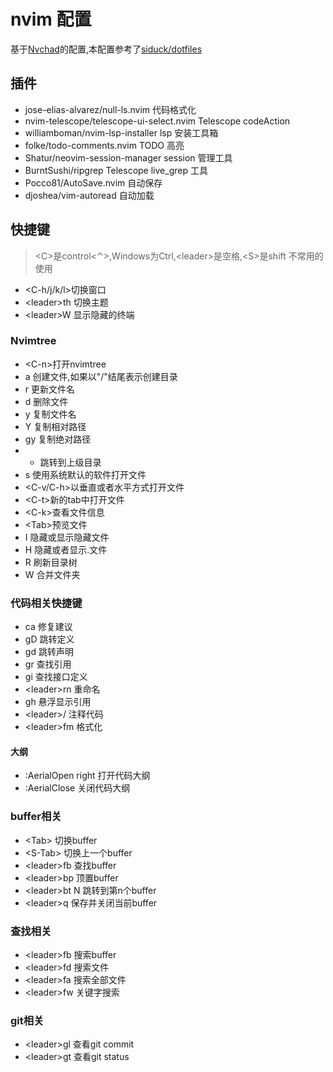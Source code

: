 # nvim 配置

基于[Nvchad](https://nvchad.github.io/)的配置,本配置参考了[siduck/dotfiles](https://github.com/siduck/dotfiles)

## 插件

- jose-elias-alvarez/null-ls.nvim 代码格式化
- nvim-telescope/telescope-ui-select.nvim Telescope codeAction
- williamboman/nvim-lsp-installer lsp 安装工具箱
- folke/todo-comments.nvim TODO 高亮
- Shatur/neovim-session-manager session 管理工具
- BurntSushi/ripgrep Telescope live_grep 工具
- Pocco81/AutoSave.nvim 自动保存
- djoshea/vim-autoread 自动加载

## 快捷键
> \<C>是control<⌃>,Windows为Ctrl,\<leader>是空格,\<S>是shift
> 不常用的使用<leader>

- \<C-h/j/k/l>切换窗口
- \<leader>th 切换主题
- \<leader>W 显示隐藏的终端

### Nvimtree

- \<C-n>打开nvimtree
- a 创建文件,如果以"/"结尾表示创建目录
- r 更新文件名
- d 删除文件
- y 复制文件名
- Y 复制相对路径
- gy 复制绝对路径
- - 跳转到上级目录
- s 使用系统默认的软件打开文件
- \<C-v/C-h>以垂直或者水平方式打开文件
- \<C-t>新的tab中打开文件
- \<C-k>查看文件信息
- \<Tab>预览文件
- I 隐藏或显示隐藏文件
- H 隐藏或者显示.文件
- R 刷新目录树
- W 合并文件夹


### 代码相关快捷键

- ca 修复建议
- gD 跳转定义
- gd 跳转声明
- gr 查找引用
- gi 查找接口定义
- \<leader>rn 重命名
- gh 悬浮显示引用
- \<leader>/ 注释代码
- \<leader>fm 格式化

#### 大纲
- :AerialOpen right 打开代码大纲
- :AerialClose 关闭代码大纲

### buffer相关

- \<Tab> 切换buffer
- \<S-Tab> 切换上一个buffer
- \<leader>fb 查找buffer
- \<leader>bp 顶置buffer
- \<leader>bt N 跳转到第n个buffer
- \<leader>q 保存并关闭当前buffer

### 查找相关

- \<leader>fb 搜索buffer
- \<leader>fd 搜索文件
- \<leader>fa 搜索全部文件
- \<leader>fw 关键字搜索

### git相关

- \<leader>gl 查看git commit
- \<leader>gt 查看git status
